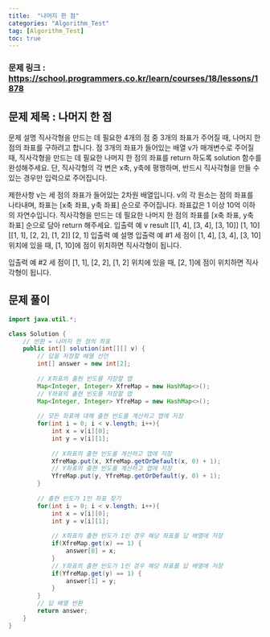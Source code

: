 ```yaml
---
title:  "나머지 한 점"
categories: "Algorithm_Test"
tag: [Algorithm_Test]
toc: true
---
```


### 문제 링크 : https://school.programmers.co.kr/learn/courses/18/lessons/1878

## 문제 제목 : 나머지 한 점

문제 설명
직사각형을 만드는 데 필요한 4개의 점 중 3개의 좌표가 주어질 때, 나머지 한 점의 좌표를 구하려고 합니다. 점 3개의 좌표가 들어있는 배열 v가 매개변수로 주어질 때, 직사각형을 만드는 데 필요한 나머지 한 점의 좌표를 return 하도록 solution 함수를 완성해주세요. 단, 직사각형의 각 변은 x축, y축에 평행하며, 반드시 직사각형을 만들 수 있는 경우만 입력으로 주어집니다.

제한사항
v는 세 점의 좌표가 들어있는 2차원 배열입니다.
v의 각 원소는 점의 좌표를 나타내며, 좌표는 [x축 좌표, y축 좌표] 순으로 주어집니다.
좌표값은 1 이상 10억 이하의 자연수입니다.
직사각형을 만드는 데 필요한 나머지 한 점의 좌표를 [x축 좌표, y축 좌표] 순으로 담아 return 해주세요.
입출력 예
v	result
[[1, 4], [3, 4], [3, 10]]	[1, 10]
[[1, 1], [2, 2], [1, 2]]	[2, 1]
입출력 예 설명
입출력 예 #1
세 점이 [1, 4], [3, 4], [3, 10] 위치에 있을 때, [1, 10]에 점이 위치하면 직사각형이 됩니다.

입출력 예 #2
세 점이 [1, 1], [2, 2], [1, 2] 위치에 있을 때, [2, 1]에 점이 위치하면 직사각형이 됩니다.

## 문제 풀이
```java
import java.util.*;

class Solution {
    // 반환 = 나머지 한 점의 좌표
    public int[] solution(int[][] v) {
        // 답을 저장할 배열 선언
        int[] answer = new int[2];
        
        // X좌표의 출현 빈도를 저장할 맵
        Map<Integer, Integer> XfreMap = new HashMap<>();
        // Y좌표의 출현 빈도를 저장할 맵
        Map<Integer, Integer> YfreMap = new HashMap<>();
        
        // 모든 좌표에 대해 출현 빈도를 계산하고 맵에 저장
        for(int i = 0; i < v.length; i++){
            int x = v[i][0];
            int y = v[i][1];
            
            // X좌표의 출현 빈도를 계산하고 맵에 저장
            XfreMap.put(x, XfreMap.getOrDefault(x, 0) + 1);
            // Y좌표의 출현 빈도를 계산하고 맵에 저장
            YfreMap.put(y, YfreMap.getOrDefault(y, 0) + 1);
        }
        
        // 출현 빈도가 1인 좌표 찾기
        for(int i = 0; i < v.length; i++){
            int x = v[i][0];
            int y = v[i][1];
            
            // X좌표의 출현 빈도가 1인 경우 해당 좌표를 답 배열에 저장
            if(XfreMap.get(x) == 1) {
                answer[0] = x;
            }
            // Y좌표의 출현 빈도가 1인 경우 해당 좌표를 답 배열에 저장
            if(YfreMap.get(y) == 1) {
                answer[1] = y;
            }
        }
        // 답 배열 반환
        return answer;
    }
}

```